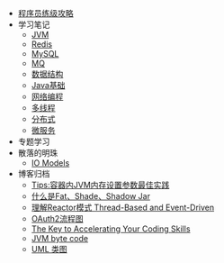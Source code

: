 * [程序员练级攻略](docs/the-way-to-level-up.md)
* 学习笔记
  * [JVM](docs/tech/JVM.md)
  * [Redis](docs/tech/Redis.md)
  * [MySQL](docs/tech/MySQL.md)
  * [MQ](docs/tech/MQ.md)
  * [数据结构](docs/tech/DataStructure.md)
  * [Java基础](docs/tech/Java%20basic.md)
  * [网络编程](docs/tech/网络编程.md)
  * [多线程](docs/tech/多线程.md)
  * [分布式](docs/tech/分布式.md)
  * [微服务](docs/tech/微服务.md)
* 专题学习
* 散落的明珠
  * [IO Models](docs/knowledge/IO_Models.md)
* 博客归档
  * [Tips:容器内JVM内存设置参数最佳实践](docs/blog/Tips容器内JVM内存设置参数最佳实践.md)
  * [什么是Fat、Shade、Shadow Jar](docs/blog/什么是Fat、Shade、Shadow%20Jar.md)
  * [理解Reactor模式 Thread-Based and Event-Driven](docs/blog/理解%20Reactor%20模式_%20Thread-Based%20and%20Event-Driven.md)
  * [OAuth2流程图](docs/blog/20181212-OAuth2.0%20流程.md)
  * [The Key to Accelerating Your Coding Skills](docs/blog/20200531-The%20Key%20to%20Accelerating%20Your%20Coding%20Skills.md)
  * [JVM byte code](docs/blog/20200612-JVM%20byte%20code.md)
  * [UML 类图](docs/blog/20200717-UML类图.md)